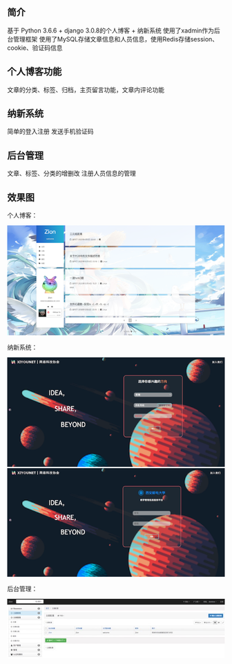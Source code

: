 ## 简介
基于 Python 3.6.6 + django 3.0.8的个人博客 + 纳新系统
使用了xadmin作为后台管理框架
使用了MySQL存储文章信息和人员信息，使用Redis存储session、cookie、验证码信息


## 个人博客功能
文章的分类、标签、归档，主页留言功能，文章内评论功能


## 纳新系统
简单的登入注册
发送手机验证码


## 后台管理
文章、标签、分类的增删改
注册人员信息的管理


## 效果图

个人博客：

![](https://github.com/honeyhhhh/Django-NextT/blob/main/static/img/d3.png)

纳新系统：

![](https://github.com/honeyhhhh/Django-NextT/blob/main/static/img/d.png)
![](https://github.com/honeyhhhh/Django-NextT/blob/main/static/img/d2.png)

后台管理：

![](https://github.com/honeyhhhh/Django-NextT/blob/main/static/img/d4.jpeg)
